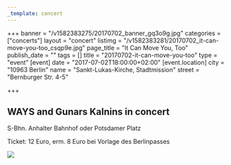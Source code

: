 ```yaml
---
_template: concert
---
```



+++
banner = "/v1582383275/20170702_banner_gq3o9g.jpg"
categories = ["concerts"]
layout = "concert"
listimg = "/v1582383281/20170702_it-can-move-you-too_csqp9e.jpg"
page_title = "It Can Move You, Too"
publish_date = ""
tags = []
title = "20170702-it-can-move-you-too"
type = "event"
[event]
date = "2017-07-02T18:00:00+02:00"
[event.location]
city = "10963 Berlin"
name = "Sankt-Lukas-Kirche, Stadtmission"
street = "Bernburger Str. 4-5"

+++
## WAYS and Gunars Kalnins in concert

S-Bhn. Anhalter Bahnhof oder Potsdamer Platz

Ticket: 12 Euro, erm. 8 Euro bei Vorlage des Berlinpasses

![](https://res.cloudinary.com/ways-choir/image/upload/v1582398614/20170702_onstage_thwdhp.jpg)
